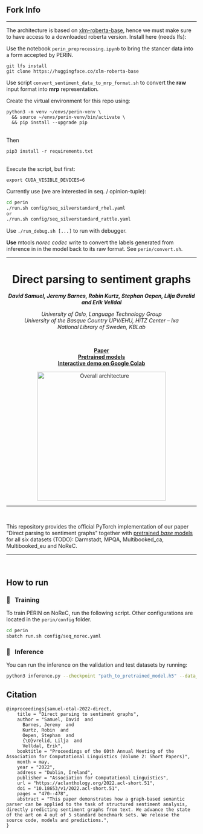 ## Fork Info
-----

The architecture is based on [xlm-roberta-base](https://huggingface.co/xlm-roberta-base), hence we must make sure to have access to a downloaded roberta version. Install here (needs lfs): <br>

Use the notebook `perin_preprocessing.ipynb` to bring the stancer data into a form accepted by PERIN.

```
git lfs install
git clone https://huggingface.co/xlm-roberta-base
```

Use script `convert_sentiment_data_to_mrp_format.sh` to convert the **raw** input format into **mrp** representation.

Create the virtual environment for this repo using:<br>

```
python3 -m venv ~/envs/perin-venv \
  && source ~/envs/perin-venv/bin/activate \
  && pip install --upgrade pip
```
<br>
Then <br>

```
pip3 install -r requirements.txt
```

<br>
Execute the script, but first: 

`export CUDA_VISIBLE_DEVICES=6`

Currently use (we are interested in seq. / opinion-tuple):
```sh
cd perin
./run.sh config/seq_silverstandard_rhel.yaml
or
./run.sh config/seq_silverstandard_rattle.yaml
```

Use `./run_debug.sh [...]` to run with debugger.

**Use** mtools *norec codec* write to convert the labels generated from inference in in the model back to its raw format. See `perin/convert.sh`.

----

<h1 align="center"><b>Direct parsing to sentiment graphs</b></h1>

<p align="center">
  <i><b>David Samuel, Jeremy Barnes, Robin Kurtz, Stephan Oepen, Lilja Øvrelid and Erik Velldal</b></i>
</p>

<p align="center">
  <i>
    University of Oslo, Language Technology Group<br>
    University of the Basque Country UPV/EHU, HiTZ Center – Ixa<br>
    National Library of Sweden, KBLab
  </i>
</p>
<br>

<p align="center">
  <a href="https://arxiv.org/abs/2203.13209"><b>Paper</b></a><br>
  <a href="TODO"><b>Pretrained models</b></a><br>
  <a href="TODO"><b>Interactive demo on Google Colab</b></a>
</p>

<p align="center">
  <img src="img/architecture_inference.png" alt="Overall architecture" width="340"/>  
</p>

_______

<br>

This repository provides the official PyTorch implementation of our paper "Direct parsing to sentiment graphs" together with [pretrained *base* models](https://drive.google.com/drive/folders/11ozu_uo9z3wJwKl1Ei2C3aBNUvb66E-2?usp=sharing) for all six datasets (TODO): Darmstadt, MPQA, Multibooked_ca, Multibooked_eu and NoReC.

_______

<br>

## How to run

### :feet: &nbsp; Training

To train PERIN on NoReC, run the following script. Other configurations are located in the `perin/config` folder.
```sh
cd perin
sbatch run.sh config/seq_norec.yaml
```

### :feet: &nbsp; Inference

You can run the inference on the validation and test datasets by running:
```sh
python3 inference.py --checkpoint "path_to_pretrained_model.h5" --data_directory ${data_dir}
```

## Citation

```
@inproceedings{samuel-etal-2022-direct,
    title = "Direct parsing to sentiment graphs",
    author = "Samuel, David  and
      Barnes, Jeremy  and
      Kurtz, Robin  and
      Oepen, Stephan  and
      {\O}vrelid, Lilja  and
      Velldal, Erik",
    booktitle = "Proceedings of the 60th Annual Meeting of the Association for Computational Linguistics (Volume 2: Short Papers)",
    month = may,
    year = "2022",
    address = "Dublin, Ireland",
    publisher = "Association for Computational Linguistics",
    url = "https://aclanthology.org/2022.acl-short.51",
    doi = "10.18653/v1/2022.acl-short.51",
    pages = "470--478",
    abstract = "This paper demonstrates how a graph-based semantic parser can be applied to the task of structured sentiment analysis, directly predicting sentiment graphs from text. We advance the state of the art on 4 out of 5 standard benchmark sets. We release the source code, models and predictions.",
}
```
